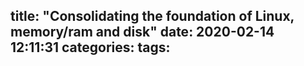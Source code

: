 title: "Consolidating the foundation of Linux, memory/ram and disk"
date: 2020-02-14 12:11:31
categories:
tags:
---
